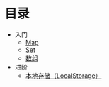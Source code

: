 # 目录

* 入门
    * [Map](javascript/map.md)
    * [Set](javascript/set.md)
    * [数组](javascript/array.md)
* 进阶
    * [本地存储（LocalStorage）](javascript/localstorage.md)